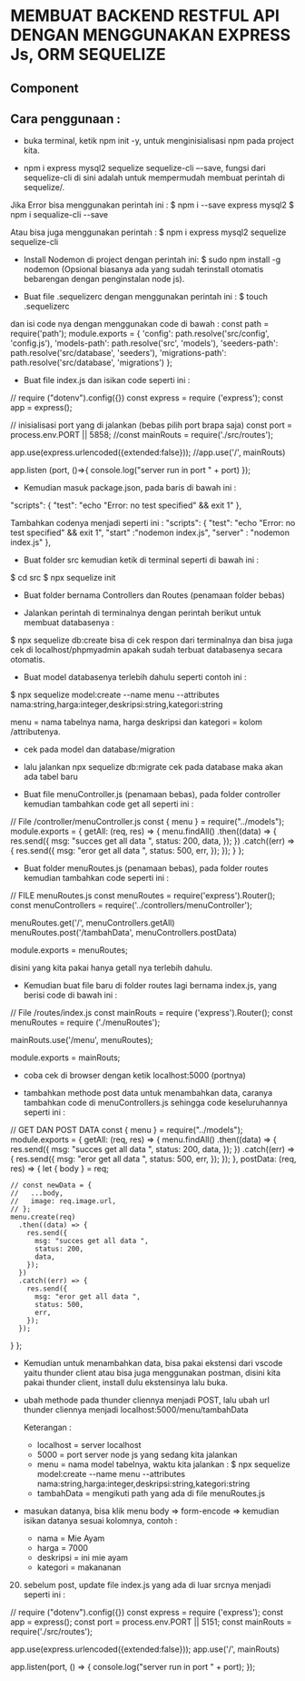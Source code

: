 # MEMBUAT BACKEND RESTFUL API DENGAN MENGGUNAKAN EXPRESS Js, ORM SEQUELIZE

## Component

## Cara penggunaan :

- buka terminal, ketik npm init -y, untuk menginisialisasi npm pada project kita.

- npm i express mysql2 sequelize sequelize-cli –-save, fungsi dari sequelize-cli di sini adalah untuk mempermudah membuat perintah di
  sequelize/.

Jika Error bisa menggunakan perintah ini :
$ npm i --save express mysql2
$ npm i sequalize-cli --save

Atau bisa juga menggunakan perintah :
$ npm i express mysql2 sequelize sequelize-cli

- Install Nodemon di project dengan perintah ini:
   $ sudo npm install -g nodemon
   (Opsional biasanya ada yang sudah terinstall otomatis bebarengan dengan penginstalan node js).

- Buat file .sequelizerc dengan menggunakan perintah ini :
   $ touch .sequelizerc

dan isi code nya dengan menggunakan code di bawah :
const path = require('path');
module.exports = {
'config': path.resolve('src/config', 'config.js'),
'models-path': path.resolve('src', 'models'),
'seeders-path': path.resolve('src/database', 'seeders'),
'migrations-path': path.resolve('src/database', 'migrations')
};

- Buat file index.js dan isikan code seperti ini :

// require ("dotenv").config({})
const express = require ('express');
const app = express();

// inisialisasi port yang di jalankan (bebas pilih port brapa saja)
const port = process.env.PORT || 5858;
//const mainRouts = require('./src/routes');

app.use(express.urlencoded({extended:false}));
//app.use('/', mainRouts)

app.listen (port, ()=>{
console.log("server run in port " + port)
});

- Kemudian masuk package.json, pada baris di bawah ini :

"scripts": {
"test": "echo \"Error: no test specified\" && exit 1"
},

Tambahkan codenya menjadi seperti ini :
"scripts": {
"test": "echo \"Error: no test specified\" && exit 1",
"start" :"nodemon index.js",
"server" : "nodemon index.js"
},

- Buat folder src kemudian ketik di terminal seperti di bawah ini :

$ cd src
$ npx sequelize init

- Buat folder bernama Controllers dan Routes (penamaan folder bebas)

- Jalankan perintah di terminalnya dengan perintah berikut untuk membuat databasenya :

$ npx sequelize db:create
bisa di cek respon dari terminalnya dan bisa juga cek di localhost/phpmyadmin apakah sudah terbuat databasenya secara otomatis.

- Buat model databasenya terlebih dahulu seperti contoh ini :

$ npx sequelize model:create --name menu --attributes nama:string,harga:integer,deskripsi:string,kategori:string

menu = nama tabelnya
nama, harga deskripsi dan kategori = kolom /attributenya.

- cek pada model dan database/migration

- lalu jalankan npx sequelize db:migrate cek pada database maka akan ada tabel baru

- Buat file menuController.js (penamaan bebas), pada folder controller kemudian tambahkan code get all seperti ini :

// File /controller/menuController.js
const { menu } = require("../models");
module.exports = {
getAll: (req, res) => {
menu.findAll()
.then((data) => {
res.send({
msg: "succes get all data ",
status: 200,
data,
});
})
.catch((err) => {
res.send({
msg: "eror get all data ",
status: 500,
err,
});
});
}
};

- Buat folder menuRoutes.js (penamaan bebas), pada folder routes kemudian tambahkan code seperti ini :

// FILE menuRoutes.js
const menuRoutes = require('express').Router();
const menuControllers = require('../controllers/menuController');

menuRoutes.get('/', menuControllers.getAll)
menuRoutes.post('/tambahData', menuControllers.postData)

module.exports = menuRoutes;

disini yang kita pakai hanya getall nya terlebih dahulu.

- Kemudian buat file baru di folder routes lagi bernama index.js, yang berisi code di bawah ini :

// File /routes/index.js
const mainRouts = require ('express').Router();
const menuRoutes = require ('./menuRoutes');

mainRouts.use('/menu', menuRoutes);

module.exports = mainRouts;

- coba cek di browser dengan ketik localhost:5000 (portnya)

- tambahkan methode post data untuk menambahkan data, caranya tambahkan code di menuControllers.js sehingga code keseluruhannya seperti ini :

// GET DAN POST DATA
const { menu } = require("../models");
module.exports = {
getAll: (req, res) => {
menu.findAll()
.then((data) => {
res.send({
msg: "succes get all data ",
status: 200,
data,
});
})
.catch((err) => {
res.send({
msg: "eror get all data ",
status: 500,
err,
});
});
},
postData: (req, res) => {
let { body } = req;

    // const newData = {
    //   ...body,
    //   image: req.image.url,
    // };
    menu.create(req)
      .then((data) => {
        res.send({
          msg: "succes get all data ",
          status: 200,
          data,
        });
      })
      .catch((err) => {
        res.send({
          msg: "eror get all data ",
          status: 500,
          err,
        });
      });

}
};

- Kemudian untuk menambahkan data, bisa pakai ekstensi dari vscode yaitu thunder client atau bisa juga menggunakan postman, disini kita pakai thunder client, install dulu ekstensinya lalu buka.

- ubah methode pada thunder cliennya menjadi POST, lalu ubah url thunder cliennya menjadi localhost:5000/menu/tambahData

  Keterangan :

  - localhost = server localhost
  - 5000 = port server node js yang sedang kita jalankan
  - menu = nama model tabelnya, waktu kita jalankan :
    $ npx sequelize model:create --name menu --attributes nama:string,harga:integer,deskripsi:string,kategori:string
  - tambahData = mengikuti path yang ada di file menuRoutes.js

- masukan datanya, bisa klik menu body => form-encode => kemudian isikan datanya sesuai kolomnya, contoh :

  - nama = Mie Ayam
  - harga = 7000
  - deskripsi = ini mie ayam
  - kategori = makananan

20. sebelum post, update file index.js yang ada di luar srcnya menjadi seperti ini :

// require ("dotenv").config({})
const express = require ('express');
const app = express();
const port = process.env.PORT || 5151;
const mainRouts = require('./src/routes');

app.use(express.urlencoded({extended:false}));
app.use('/', mainRouts)

app.listen(port, () => {
console.log("server run in port " + port);
});
